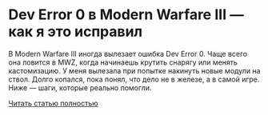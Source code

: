 # Dev Error 0 в Modern Warfare III — как я это исправил



В Modern Warfare III иногда вылезает ошибка Dev Error 0. Чаще всего она ловится в MWZ, когда начинаешь крутить снарягу или менять кастомизацию. У меня вылезала при попытке накинуть новые модули на ствол. Долго копался, пока понял, что дело не в железе, а в самой игре. Ниже — шаги, которые реально помогли.

[Читать статью полностью](https://xyberbara.com/gaming/dev-error-0-call-of-duty/)
